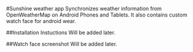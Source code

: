 #Sunshine weather app
Synchronizes weather information from OpenWeatherMap on Android Phones and Tablets. It also contains custom watch face for android wear.

##Installation Instuctions
Will be added later.

##Watch face screenshot
Will be added later.
